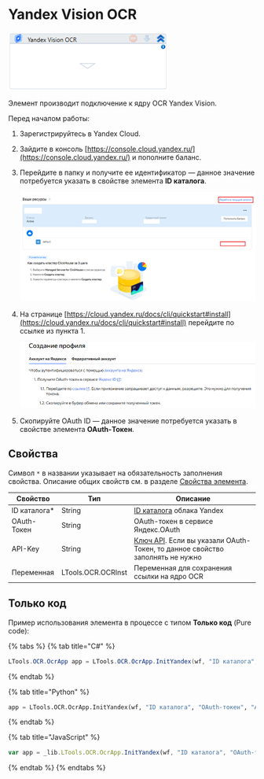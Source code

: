 # Yandex Vision OCR

![](<../../../.gitbook/assets/image (406).png>)

Элемент производит подключение к ядру OCR Yandex Vision.

Перед началом работы:

1. Зарегистрируйтесь в Yandex Cloud.
2. Зайдите в консоль [https://console.cloud.yandex.ru/](https://console.cloud.yandex.ru/) и пополните баланс.
3. Перейдите в папку и получите ее идентификатор — данное значение потребуется указать в свойстве элемента **ID каталога**.

   ![Ссылка для перехода в каталог](<../../../.gitbook/assets/image (976).png>)

4. На странице [https://cloud.yandex.ru/docs/cli/quickstart#install](https://cloud.yandex.ru/docs/cli/quickstart#install) перейдите по ссылке из пункта 1.

   ![](<../../../.gitbook/assets1/windows_items/get-oauth-token.png>)
   
5. Скопируйте OAuth ID — данное значение потребуется указать в свойстве элемента **OAuth-Токен**.


## Свойства
Символ `*` в названии указывает на обязательность заполнения свойства. Описание общих свойств см. в разделе [Свойства элемента](https://docs.primo-rpa.ru/primo-rpa/primo-studio/process/elements#svoistva-elementa).


| Свойство      | Тип                | Описание                                                                                                                                                                     |
| ------------- | ------------------ | ---------------------------------------------------------------------------------------------------------------------------------------------------------------------------- |
| ID каталога\* | String             | [ID каталога](https://cloud.yandex.ru/docs/resource-manager/operations/folder/get-id) облака Yandex |
| OAuth-Токен   | String             | OAuth-токен в сервисе Яндекс.OAuth |
| API-Key       | String             | [Ключ API](https://cloud.yandex.ru/docs/iam/concepts/authorization/api-key). Если вы указали OAuth-Токен, то данное свойство заполнять не нужно |
| Переменная    | LTools.OCR.OCRInst | Переменная для сохранения ссылки на ядро OCR               |


## Только код

Пример использования элемента в процессе с типом **Только код** (Pure code):

{% tabs %}
{% tab title="C#" %}
```csharp
LTools.OCR.OcrApp app = LTools.OCR.OcrApp.InitYandex(wf, "ID каталога", "OAuth-токен", "API-key");
```
{% endtab %}

{% tab title="Python" %}
```python
app = LTools.OCR.OcrApp.InitYandex(wf, "ID каталога", "OAuth-токен", "API-key")
```
{% endtab %}

{% tab title="JavaScript" %}
```javascript
var app = _lib.LTools.OCR.OcrApp.InitYandex(wf, "ID каталога", "OAuth-токен", "API-key");
```
{% endtab %}
{% endtabs %}


